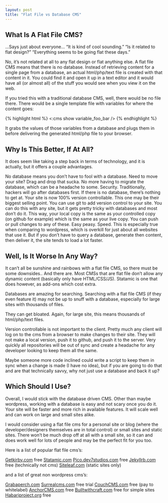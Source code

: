 ```yaml
---
layout: post
title: "Flat File vs Database CMS"
---
```


## What Is A Flat File CMS?

…Says just about everyone… “It is kind of cool sounding.” “Is it related to flat design?” “Everything seems to be going flat these days.”

No, it’s not related at all to any flat design or flat anything else. A flat file CMS means that there is no database. Instead of retrieving content for a single page from a database, an actual html/php/text file is created with that content in <!--more--> it. You could find it and open it up in a text editor and it would have all (or almost all) of the stuff you would see when you view it on the web.

If you tried this with a traditional database CMS, well, there would be no file there. There would be a single template file with variables for where the content goes:

{% highlight html %}
<:cms show variable_foo_bar />
{% endhighlight %}

It grabs the values of those variables from a database and plugs them in before delivering the generated html/php file to your browser.

## Why Is This Better, If At All?

It does seem like taking a step back in terms of technology, and it is actually, but it offers a couple advantages.

No database means you don’t have to fool with a database. Need to move your site? Drag and drop that sucka. No more having to migrate the database, which can be a headache to some.
Security. Traditionally, hackers will go after databases first. If there is no database, there’s nothing to get at.
Your site is now 100% version controllable. This one may be their biggest selling point. You can use git to add version control to your site. You can do this with any site, but it gets pretty tricky with databases and most don’t do it. This way, your local copy is the same as your controlled copy (on github for example) which is the same as your live copy. You can push or pull changes to any of these. Easy peasy.
Speed. This is especially true when comparing to wordpress, which is overkill for just about all websites that use it. But if you don’t have to query a database, generate then content, then deliver it, the site tends to load a lot faster.

## Well, Is It Worse In Any Way?

It can’t all be sunshine and rainbows with a flat file CMS, so there must be some downsides.. And there are. Most CMSs that are flat file don’t allow any dynamic content (basically only have HTML/CSS/JS). Statamic is one that does however, as add-ons which cost extra.

Databases are amazing for searching. Searching with a flat file CMS (if they even feature it) may not be up to snuff with a database, especially for large sites with thousands of files.

They can get bloated. Again, for large site, this means thousands of html/php/text files.

Version controllable is not important to the client. Pretty much any client will log on to the cms from a browser to make changes to their site. They will not make a local version, push it to github, and push it to the server. Very quickly all repositories will be out of sync and create a headache for any developer looking to keep them all the same.

Maybe someone more code inclined could write a script to keep them in sync when a change is made (I have no idea), but if you are going to do that and are that technically savvy, why not just use a database and back it up?

## Which Should I Use?

Overall, I would stick with the database driven CMS. Other than maybe wordpress, working with a database is easy and not scary once you do it. Your site will be faster and more rich in available features. It will scale well and can work on large and small sites alike.

I would consider using a flat file cms for a personal site or blog (where the developer/designers themselves are in total control) or small sites and static sites. There won’t be much drop off at all with a small site, so it can and does work well for lots of people and may be the perfect fit for you too.

Here is a list of popular flat file cms’s:

[Getkirby.com](Getkirby.com) free
[Statamic.com](Statamic.com)
[Pico.dev7studios.com](Pico.dev7studios.com) free
[Jekyllrb.com](Jekyllrb.com) free (technically not cms)
[Siteleaf.com](Siteleaf.com) (static sites only)

and a list of great non wordpress cms’s:

[Grabaperch.com](Grabaperch.com)
[Surrealcms.com](Surrealcms.com) free trial
[CouchCMS.com](CouchCMS.com) free (pay to whitelabel)
[AnchorCMS.com](AnchorCMS.com) free
[Builtwithcraft.com](Builtwithcraft.com) free for simple sites
[Habariproject.org](Habariproject.org) free